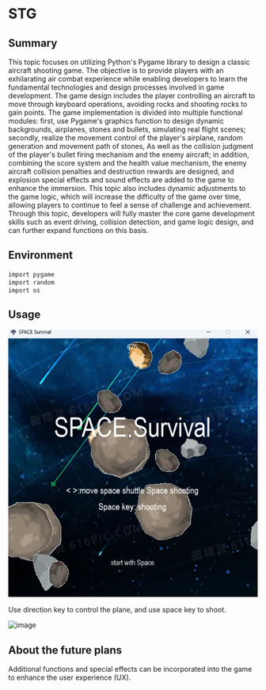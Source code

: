 # STG
## Summary
This topic focuses on utilizing Python's Pygame library to design a classic aircraft shooting game. The objective is to provide players with an exhilarating air combat experience while enabling developers to learn the fundamental technologies and design processes involved in game development. The game design includes the player controlling an aircraft to move through keyboard operations, avoiding rocks and shooting rocks to gain points. The game implementation is divided into multiple functional modules: first, use Pygame's graphics function to design dynamic backgrounds, airplanes, stones and bullets, simulating real flight scenes; secondly, realize the movement control of the player's airplane, random generation and movement path of stones, As well as the collision judgment of the player's bullet firing mechanism and the enemy aircraft; in addition, combining the score system and the health value mechanism, the enemy aircraft collision penalties and destruction rewards are designed, and explosion special effects and sound effects are added to the game to enhance the immersion. This topic also includes dynamic adjustments to the game logic, which will increase the difficulty of the game over time, allowing players to continue to feel a sense of challenge and achievement. Through this topic, developers will fully master the core game development skills such as event driving, collision detection, and game logic design, and can further expand functions on this basis.
## Environment
    import pygame
    import random
    import os
## Usage
![image](https://github.com/DennisHsu716/STG.github.io/blob/main/img/1.png)


Use direction key to control the plane, and use space key to shoot.

![image](https://github.com/DennisHsu716/STG.github.io/blob/main/img/1.gif)

## About the future plans
Additional functions and special effects can be incorporated into the game to enhance the user experience (UX).

